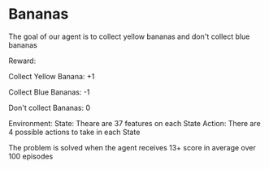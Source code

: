 # Bananas

The goal of our agent is to collect yellow bananas and don't collect blue bananas

Reward:

Collect Yellow Banana: +1

Collect Blue Bananas: -1

Don't collect Bananas: 0


Environment:
State: Theare are 37 features on each State
Action: There are 4 possible actions to take in each State

The problem is solved when the agent receives 13+ score in average over 100 episodes
